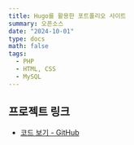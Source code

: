 ```yaml
---
title: Hugo를 활용한 포트폴리오 사이트
summary: 오픈소스
date: "2024-10-01"
type: docs
math: false
tags:
  - PHP
  - HTML, CSS
  - MySQL
---
```


## 프로젝트 링크

- [코드 보기 - GitHub](https://github.com/KimJH0709/KimJH0709.github.io)
